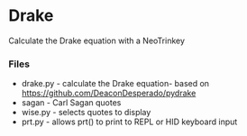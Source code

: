 # Drake
Calculate the Drake equation with a NeoTrinkey

### Files
* drake.py - calculate the Drake equation- based on https://github.com/DeaconDesperado/pydrake
* sagan - Carl Sagan quotes
* wise.py - selects quotes to display
* prt.py - allows prt() to print to REPL or HID keyboard input

